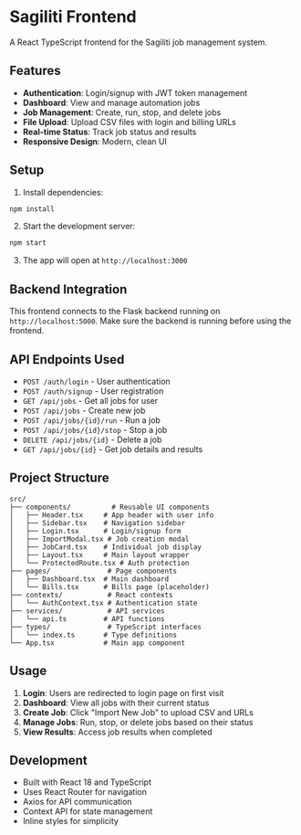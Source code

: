 # Sagiliti Frontend

A React TypeScript frontend for the Sagiliti job management system.

## Features

- **Authentication**: Login/signup with JWT token management
- **Dashboard**: View and manage automation jobs
- **Job Management**: Create, run, stop, and delete jobs
- **File Upload**: Upload CSV files with login and billing URLs
- **Real-time Status**: Track job status and results
- **Responsive Design**: Modern, clean UI

## Setup

1. Install dependencies:
```bash
npm install
```

2. Start the development server:
```bash
npm start
```

3. The app will open at `http://localhost:3000`

## Backend Integration

This frontend connects to the Flask backend running on `http://localhost:5000`. Make sure the backend is running before using the frontend.

## API Endpoints Used

- `POST /auth/login` - User authentication
- `POST /auth/signup` - User registration
- `GET /api/jobs` - Get all jobs for user
- `POST /api/jobs` - Create new job
- `POST /api/jobs/{id}/run` - Run a job
- `POST /api/jobs/{id}/stop` - Stop a job
- `DELETE /api/jobs/{id}` - Delete a job
- `GET /api/jobs/{id}` - Get job details and results

## Project Structure

```
src/
├── components/          # Reusable UI components
│   ├── Header.tsx     # App header with user info
│   ├── Sidebar.tsx    # Navigation sidebar
│   ├── Login.tsx      # Login/signup form
│   ├── ImportModal.tsx # Job creation modal
│   ├── JobCard.tsx    # Individual job display
│   ├── Layout.tsx     # Main layout wrapper
│   └── ProtectedRoute.tsx # Auth protection
├── pages/              # Page components
│   ├── Dashboard.tsx  # Main dashboard
│   └── Bills.tsx      # Bills page (placeholder)
├── contexts/           # React contexts
│   └── AuthContext.tsx # Authentication state
├── services/           # API services
│   └── api.ts         # API functions
├── types/              # TypeScript interfaces
│   └── index.ts       # Type definitions
└── App.tsx            # Main app component
```

## Usage

1. **Login**: Users are redirected to login page on first visit
2. **Dashboard**: View all jobs with their current status
3. **Create Job**: Click "Import New Job" to upload CSV and URLs
4. **Manage Jobs**: Run, stop, or delete jobs based on their status
5. **View Results**: Access job results when completed

## Development

- Built with React 18 and TypeScript
- Uses React Router for navigation
- Axios for API communication
- Context API for state management
- Inline styles for simplicity
